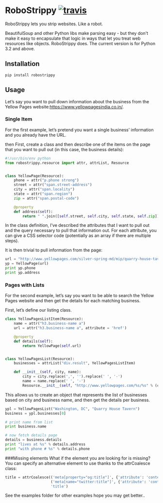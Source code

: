 # RoboStrippy [![travis][travis-image]][travis-url]

[travis-image]: https://img.shields.io/travis/bmuller/robostrippy/master.svg
[travis-url]: https://travis-ci.org/bmuller/robostrippy

RoboStrippy lets you strip websites. Like a robot.

BeautifulSoup and other Python libs make parsing easy - but they don't make it easy to encapsulate that logic in ways that let you treat web resources like objects.  RoboStrippy does.  The current version is for Python 3.2 and above.

## Installation

```
pip install robostrippy
```

## Usage
Let’s say you want to pull down information about the business from the Yellow Pages website:https://www.yellowpagesindia.co.in/.

### Single Item
For the first example, let’s pretend you want a single business’ information and you already have the URL.

then First, create a class and then describe one of the items on the page that you want to pull out (in this case, the business details):

```python
#!/usr/bin/env python
from robostrippy.resource import attr, attrList, Resource


class YellowPage(Resource):
    phone = attr("p.phone strong")
    street = attr("span.street-address")
    city = attr("span.locality")
    state = attr("span.region")
    zip = attr("span.postal-code")

    @property
    def address(self):
        return " ".join([self.street, self.city, self.state, self.zip])
```

In the class definition, I’ve described the attributes that I want to pull out and the query necessary to pull that information out. For each attribute, you can give a CSS selector code (potentially as an array if there are multiple steps).

It is then trivial to pull information from the page:

```python
url = "http://www.yellowpages.com/silver-spring-md/mip/quarry-house-tavern-3342829"
yp = YellowPage(url)
print yp.phone
print yp.address
```

### Pages with Lists
For the second example, let’s say you want to be able to search the Yellow Pages website and then get the details for each matching business.

First, let’s define our listing class.

```python
class YellowPagesListItem(Resource):
    name = attr("h3.business-name a")
    url = attr("h3.business-name a", attribute = 'href')

    @property
    def details(self):
        return YellowPage(self.url)


class YellowPagesList(Resource):
    businesses = attrList("div.result", YellowPagesListItem)

    def __init__(self, city, name):
        city = city.replace(',', '').replace(' ', '-')
        name = name.replace(' ', '-')
        Resource.__init__(self, "http://www.yellowpages.com/%s/%s" % (city, name))
```

This allows us to create an object that represents the list of businesses based on city and business name, and then get the details per business.

```python
ypl = YellowPagesList("Washington, DC", "Quarry House Tavern")
business = ypl.businesses[0]

# print name from list
print business.name

# now fetch details page
details = business.details
print "lives at %s" % details.address
print "with phone # %s" % details.phone
```
###Missing elements
What if the element you are looking for is missing? You can specify an alternative element to use thanks to the attrCoalesce class:

```python
title = attrCoalesce(('meta[property="og:title"]', {'attribute': 'content'}),
                     ('meta[name="twitter:title"]', {'attribute': 'content'}),
                     'title')
```

See the examples folder for other examples
hope you may get better..
